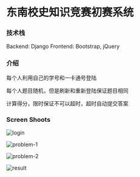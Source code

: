 # 东南校史知识竞赛初赛系统

### 技术栈

Backend: Django
Frontend: Bootstrap, jQuery

### 介绍

每个人利用自己的学号和一卡通号登陆

每个人题目随机，但是刷新和重新登陆保证题目相同

计算得分，限时保证不可以超时，超时自动提交答案

### Screen Shoots

![login](http://huozhi.github.io/img/2015/xiaoshi/login.jpg)

![problem-1](http://huozhi.github.io/img/2015/xiaoshi/problem-01.jpg)

![problem-2](http://huozhi.github.io/img/2015/xiaoshi/problem-02.jpg)

![result](http://huozhi.github.io/img/2015/xiaoshi/result.jpg)
